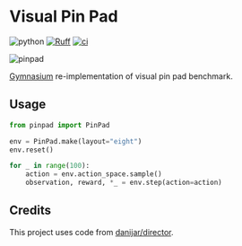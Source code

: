 # Visual Pin Pad

![python](https://img.shields.io/badge/python-3.8-blue)
[![Ruff](https://img.shields.io/endpoint?url=https://raw.githubusercontent.com/charliermarsh/ruff/main/assets/badge/v2.json)](https://github.com/astral-sh/ruff)
[![ci](https://github.com/nomutin/pinpad/actions/workflows/ci.yaml/badge.svg)](https://github.com/nomutin/pinpad/actions/workflows/ci.yaml)

![pinpad](https://ar5iv.labs.arxiv.org/html/2206.04114/assets/x7.png)

[Gymnasium](https://github.com/Farama-Foundation/Gymnasium) re-implementation of visual pin pad benchmark.

## Usage

```python
from pinpad import PinPad

env = PinPad.make(layout="eight")
env.reset()

for _ in range(100):
    action = env.action_space.sample()
    observation, reward, *_ = env.step(action=action)
```

## Credits

This project uses code from [danijar/director](https://github.com/danijar/director).
